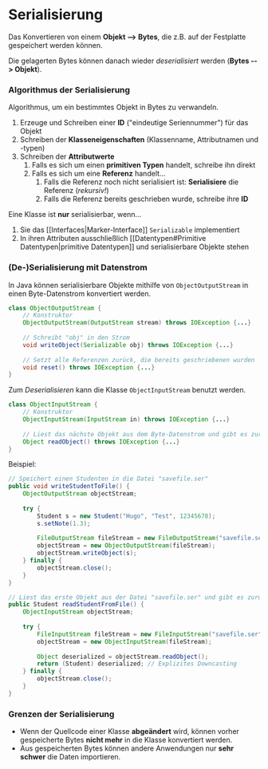 # Serialisierung
Das Konvertieren von einem **Objekt --> Bytes**, die z.B. auf der Festplatte gespeichert werden können.

Die gelagerten Bytes können danach wieder *deserialisiert* werden (**Bytes --> Objekt**).

### Algorithmus der Serialisierung
Algorithmus, um ein bestimmtes Objekt in Bytes zu verwandeln.

1. Erzeuge und Schreiben einer **ID** ("eindeutige Seriennummer") für das Objekt
2. Schreiben der **Klasseneigenschaften** (Klassenname, Attributnamen und -typen)
3. Schreiben der **Attributwerte**
	1. Falls es sich um einen **primitiven Typen** handelt, schreibe ihn direkt
	2. Falls es sich um eine **Referenz** handelt...
		1. Falls die Referenz noch nicht serialisiert ist: **Serialisiere** die Referenz (*rekursiv!*)
		2. Falls die Referenz bereits geschrieben wurde, schreibe ihre **ID**

Eine Klasse ist **nur** serialisierbar, wenn...

1. Sie das [[Interfaces|Marker-Interface]] `Serializable` implementiert
2. In ihren Attributen ausschließlich [[Datentypen#Primitive Datentypen|primitive Datentypen]] und serialisierbare Objekte stehen

### (De-)Serialisierung mit Datenstrom
In Java können serialisierbare Objekte mithilfe von `ObjectOutputStream` in einen Byte-Datenstrom konvertiert werden.

```java
class ObjectOutputStream {
	// Konstruktor
	ObjectOutputStream(OutputStream stream) throws IOException {...}
	
	// Schreibt "obj" in den Strom
	void writeObject(Serializable obj) throws IOException {...}
	
	// Setzt alle Referenzen zurück, die bereits geschriebenen wurden
	void reset() throws IOException {...}
}
```

Zum *Deserialisieren* kann die Klasse `ObjectInputStream` benutzt werden.

```java
class ObjectInputStream {
	// Konstruktor
	ObjectInputStream(InputStream in) throws IOException {...}
	
	// Liest das nächste Objekt aus dem Byte-Datenstrom und gibt es zurück
	Object readObject() throws IOException {...}
}
```

Beispiel:
```java
// Speichert einen Studenten in die Datei "savefile.ser"
public void writeStudentToFile() {
	ObjectOutputStream objectStream;
	
	try {
		Student s = new Student("Hugo", "Test", 12345678);
		s.setNote(1.3);
		
		FileOutputStream fileStream = new FileOutputStream("savefile.ser");
		objectStream = new ObjectOutputStream(fileStream);
		objectStream.writeObject(s);
	} finally {
		objectStream.close();
	}
}

// Liest das erste Objekt aus der Datei "savefile.ser" und gibt es zurück
public Student readStudentFromFile() {
	ObjectInputStream objectStream;
	
	try {
		FileInputStream fileStream = new FileInputStream("savefile.ser");
		objectStream = new ObjectInputStream(fileStream);
		
		Object deserialized = objectStream.readObject();
		return (Student) deserialized; // Explizites Downcasting
	} finally {
		objectStream.close();
	}
}
```

### Grenzen der Serialisierung
- Wenn der Quellcode einer Klasse **abgeändert** wird, können vorher gespeicherte Bytes **nicht mehr** in die Klasse konvertiert werden.
- Aus gespeicherten Bytes können andere Anwendungen nur **sehr schwer** die Daten importieren.
